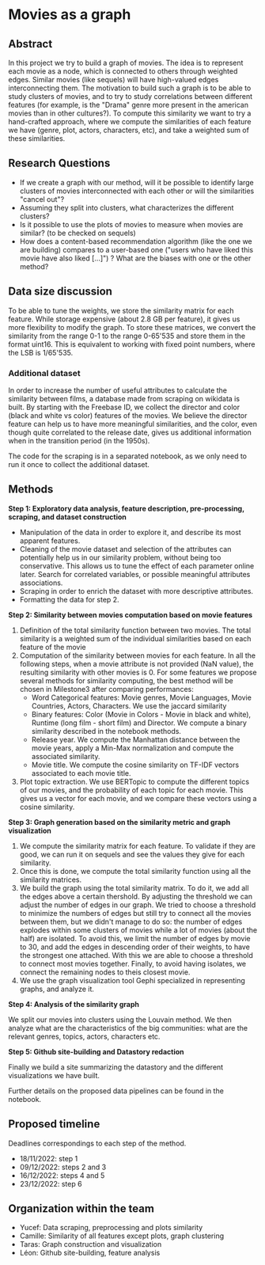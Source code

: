 # Movies as a graph


## Abstract
[//]: # "Abstract: A 150 word description of the project idea and goals. What’s the motivation behind your project? What story would you like to tell, and why?"
In this project we try to build a graph of movies. The idea is to represent each movie as a node, which is connected to others through weighted edges. Similar movies (like sequels) will have high-valued edges interconnecting them. The motivation to build such a graph is to be able to study clusters of movies, and to try to study correlations between different features (for example, is the "Drama" genre more present in the american movies than in other cultures?). To compute this similarity we want to try a hand-crafted approach, where we compute the similarities of each feature we have (genre, plot, actors, characters, etc), and take a weighted sum of these similarities.

## Research Questions
[//]: # "Research Questions: A list of research questions you would like to address during the project."
* If we create a graph with our method, will it be possible to identify large clusters of movies interconnected with each other or will the similarities "cancel out"?
* Assuming they split into clusters, what characterizes the different clusters?
* Is it possible to use the plots of movies to measure when movies are similar? (to be checked on sequels)
* How does a content-based recommendation algorithm (like the one we are building) compares to a user-based one ("users who have liked this movie have also liked [...]") ? What are the biases with one or the other method?


## Data size discussion
[//]: # "Proposed additional datasets (if any): List the additional dataset(s) you want to use (if any), and some ideas on how you expect to get, manage, process, and enrich it/them. Show us that you’ve read the docs and some examples, and that you have a clear idea on what to expect. Discuss data size and format if relevant. It is your responsibility to check that what you propose is feasible."
To be able to tune the weights, we store the similarity matrix for each feature. While storage expensive (about 2.8 GB per feature), it gives us more flexibility to modify the graph. To store these matrices, we convert the similarity from the range 0-1 to the range 0-65'535 and store them in the format uint16. This is equivalent to working with fixed point numbers, where the LSB is 1/65'535.


### Additional dataset
In order to increase the number of useful attributes to calculate the similarity between films, a database made from scraping on wikidata is built. By starting with the Freebase ID, we collect the director and color (black and white vs color) features of the movies. We believe the director feature can help us to have more meaningful similarities, and the color, even though quite correlated to the release date, gives us additional information when in the transition period (in the 1950s). 

The code for the scraping is in a separated notebook, as we only need to run it once to collect the additional dataset.

## Methods

**Step 1: Exploratory data analysis, feature description, pre-processing, scraping, and dataset construction** 

* Manipulation of the data in order to explore it, and describe its most apparent features.
* Cleaning of the movie dataset and selection of the attributes can potentially help us in our similarity problem, without being too conservative. This allows us to tune the effect of each parameter online later. Search for correlated variables, or possible meaningful attributes associations. 
* Scraping in order to enrich the dataset with more descriptive attributes. 
* Formatting the data for step 2. 

**Step 2: Similarity between movies computation based on movie features** 
<ol>
  <li>Definition of the total similarity function between two movies. The total similarity is a weighted sum of the individual similarities based on each feature of the movie 
</li>
  <li>Computation of the similarity between movies for each feature. In all the following steps, when a movie attribute is not provided (NaN value), the resulting similarity with other movies is 0. For some features we propose several methods for similarity computing, the best method will be chosen in Milestone3 after comparing performances:
  <ul>
  <li>Word Categorical features: Movie genres, Movie Languages, Movie Countries, Actors, Characters. We use the jaccard similarity</li>
  <li>Binary features: Color (Movie in Colors - Movie in black and white), Runtime (long film - short film) and Director. We compute a binary similarity described in the notebook methods.</li>
  <li>Release year. We compute the Manhattan distance between the movie years, apply a Min-Max normalization and compute the associated similarity.
</li>
  <li>Movie title. We compute the cosine similarity on TF-IDF vectors associated to each movie title.
</li>
</ul></li>
  <li>Plot topic extraction. We use BERTopic to compute the different topics of our movies, and the probability of each topic for each movie. This gives us a vector for each movie, and we compare these vectors using a cosine similarity.
</li>
</ol>

**Step 3: Graph generation based on the similarity metric and graph visualization**
<ol>
  <li> We compute the similarity matrix for each feature. To validate if they are good, we can run it on sequels and see the values they give for each similarity.
</li>
  <li> Once this is done, we compute the total similarity function using all the similarity matrices.
</li>
  <li> We build the graph using the total similarity matrix. To do it, we add all the edges above a certain thershold. By adjusting the threshold we can adjust the number of edges in our graph. We tried to choose a threshold to minimize the numbers of edges but still try to connect all the movies between them, but we didn't manage to do so: the number of edges explodes within some clusters of movies while a lot of movies (about the half) are isolated. To avoid this, we limit the number of edges by movie to 30, and add the edges in descending order of their weights, to have the strongest one attached. With this we are able to choose a threshold to connect most movies together. Finally, to avoid having isolates, we connect the remaining nodes to theis closest movie.
</li>
  <li>We use the graph visualization tool Gephi specialized in representing graphs, and analyze it.
</li>
</ol>

**Step 4: Analysis of the similarity graph**

We split our movies into clusters using the Louvain method. We then analyze what are the characteristics of the big communities: what are the relevant genres, topics, actors, characters etc.


**Step 5: Github site-building and Datastory redaction**

Finally we build a site summarizing the datastory and the different visualizations we have built.

Further details on the proposed data pipelines can be found in the notebook.


## Proposed timeline
Deadlines correspondings to each step of the method.
* 18/11/2022: step 1
* 09/12/2022: steps 2 and 3
* 16/12/2022: steps 4 and 5
* 23/12/2022: step 6


## Organization within the team
[//]: # "A list of internal milestones up until project Milestone P3."

* Yucef: Data scraping, preprocessing and plots similarity
* Camille: Similarity of all features except plots, graph clustering
* Taras: Graph construction and visualization
* Léon: Github site-building, feature analysis

